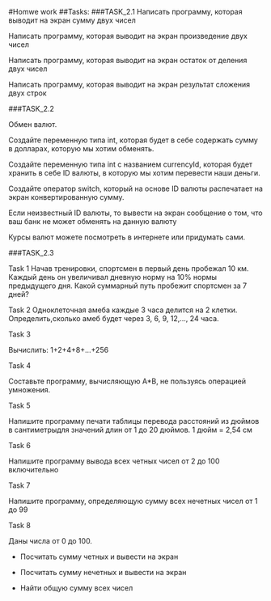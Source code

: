 #Homwe work 
##Tasks: 
###TASK_2.1
Написать программу, которая выводит на экран сумму двух чисел

Написать программу, которая выводит на экран произведение двух чисел

Написать программу, которая выводит на экран остаток от деления двух чисел

Написать программу, которая выводит на экран результат сложения двух строк

###TASK_2.2

Обмен валют.

Создайте переменную типа int, которая будет в себе содержать сумму в долларах, которую мы хотим обменять.

Создайте переменную типа int с названием currencyId, которая будет хранить в себе ID валюты, в которую мы хотим перевести наши деньги.

Создайте оператор switch, который на основе ID валюты распечатает на экран конвертированную сумму.

Если неизвестный ID валюты, то вывести на экран сообщение о том, что ваш банк не может обменять на данную валюту

Курсы валют можете посмотреть в интернете или придумать сами.

###TASK_2.3

Task 1
Начав тренировки, спортсмен в первый день пробежал 10 км. Каждый день он увеличивал дневную норму на 10% нормы предыдущего дня. Какой суммарный путь пробежит спортсмен за 7 дней?

Task 2
Одноклеточная амеба каждые 3 часа делится на 2 клетки. Определить,сколько амеб будет через 3, 6, 9, 12,..., 24 часа.

Task 3

Вычислить: 1+2+4+8+...+256

Task 4

Составьте программу, вычисляющую A*B, не пользуясь операцией умножения.

Task 5

Напишите программу печати таблицы перевода расстояний из дюймов в сантиметрыдля значений длин от 1 до 20 дюймов. 1 дюйм = 2,54 см

Task 6

Напишите программу вывода всех четных чисел от 2 до 100 включительно

Task 7

Напишите программу, определяющую сумму всех нечетных чисел от 1 до 99

Task 8

Даны числа от 0 до 100.

- Посчитать сумму четных и вывести на экран

- Посчитать сумму нечетных и вывести на экран

- Найти общую сумму всех чисел